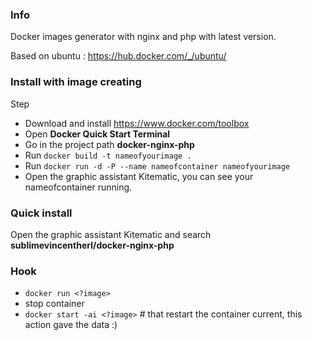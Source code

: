 

### Info
Docker images generator with nginx and php with latest version.

Based on ubuntu : https://hub.docker.com/_/ubuntu/

### Install with image creating
Step

* Download and install https://www.docker.com/toolbox
* Open **Docker Quick Start Terminal**
* Go in the project path **docker-nginx-php**
* Run `docker build -t nameofyourimage .`
* Run `docker run -d -P --name nameofcontainer nameofyourimage`
* Open the graphic assistant Kitematic, you can see your  nameofcontainer running.

### Quick install

Open the graphic assistant Kitematic and search **sublimevincentherl/docker-nginx-php**


### Hook

 * `docker run <?image>`
 * stop container
 * `docker start -ai <?image>` # that restart the container current, this action gave the data :)
